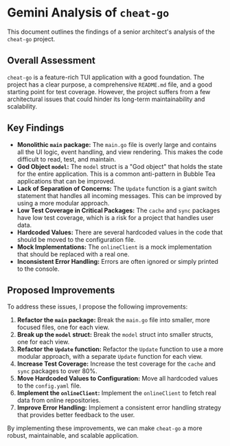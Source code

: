 
# Gemini Analysis of `cheat-go`

This document outlines the findings of a senior architect's analysis of the `cheat-go` project.

## Overall Assessment

`cheat-go` is a feature-rich TUI application with a good foundation. The project has a clear purpose, a comprehensive `README.md` file, and a good starting point for test coverage. However, the project suffers from a few architectural issues that could hinder its long-term maintainability and scalability.

## Key Findings

*   **Monolithic `main` package:** The `main.go` file is overly large and contains all the UI logic, event handling, and view rendering. This makes the code difficult to read, test, and maintain.
*   **God Object `model`:** The `model` struct is a "God object" that holds the state for the entire application. This is a common anti-pattern in Bubble Tea applications that can be improved.
*   **Lack of Separation of Concerns:** The `Update` function is a giant switch statement that handles all incoming messages. This can be improved by using a more modular approach.
*   **Low Test Coverage in Critical Packages:** The `cache` and `sync` packages have low test coverage, which is a risk for a project that handles user data.
*   **Hardcoded Values:** There are several hardcoded values in the code that should be moved to the configuration file.
*   **Mock Implementations:** The `onlineClient` is a mock implementation that should be replaced with a real one.
*   **Inconsistent Error Handling:** Errors are often ignored or simply printed to the console.

## Proposed Improvements

To address these issues, I propose the following improvements:

1.  **Refactor the `main` package:** Break the `main.go` file into smaller, more focused files, one for each view.
2.  **Break up the `model` struct:** Break the `model` struct into smaller structs, one for each view.
3.  **Refactor the `Update` function:** Refactor the `Update` function to use a more modular approach, with a separate `Update` function for each view.
4.  **Increase Test Coverage:** Increase the test coverage for the `cache` and `sync` packages to over 80%.
5.  **Move Hardcoded Values to Configuration:** Move all hardcoded values to the `config.yaml` file.
6.  **Implement the `onlineClient`:** Implement the `onlineClient` to fetch real data from online repositories.
7.  **Improve Error Handling:** Implement a consistent error handling strategy that provides better feedback to the user.

By implementing these improvements, we can make `cheat-go` a more robust, maintainable, and scalable application.

